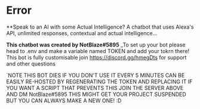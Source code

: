 # Error
**Speak to an AI with some Actual Intelligence? A chatbot that uses Alexa's API, unlimited responses, contextual and actual intelligence...

**This chatbot was created by NotBlaze#5895** _To set up your bot please head to .env and make a variable named TOKEN and add your tokrn there! This bot is fully customisable join https://discord.gg/hmegDts for support and other questions

`NOTE THIS BOT DIES IF YOU DON'T USE IT EVERY 5 MINUTES CAN BE EASILY RE-HOSTED BY REGENERATING THE TOKEN AND REPLACING IT IF YOU WANT A SCRIPT THAT PREVENTS THIS JOIN THE SERVER ABOVE AND DM NotBlaze#5895 THIS MIGHT GET YOUR PROJECT SUSPENDED BUT YOU CAN ALWAYS MAKE A NEW ONE! :D
